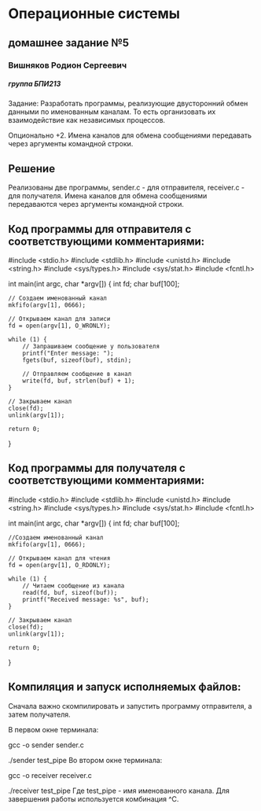 # Операционные системы
## домашнее задание №5

### Вишняков Родион Сергеевич 
##### группа БПИ213

Задание: Разработать программы, реализующие двусторонний обмен данными по именованным каналам. То есть организовать их взаимодействие как независимых процессов.

Опционально +2. Имена каналов для обмена сообщениями передавать через аргументы командной строки.

## Решение

Реализованы две программы, sender.c - для отправителя, receiver.c - для получателя. Имена каналов для обмена сообщениями передаваются через аргументы командной строки.

## Код программы для отправителя с соответствующими комментариями:


#include <stdio.h>
#include <stdlib.h>
#include <unistd.h>
#include <string.h>
#include <sys/types.h>
#include <sys/stat.h>
#include <fcntl.h>

int main(int argc, char *argv[]) {
    int fd;
    char buf[100];

    // Создаем именованный канал 
    mkfifo(argv[1], 0666);

    // Открываем канал для записи
    fd = open(argv[1], O_WRONLY);

    while (1) {
        // Запрашиваем сообщение у пользователя
        printf("Enter message: ");
        fgets(buf, sizeof(buf), stdin);

        // Отправляем сообщение в канал
        write(fd, buf, strlen(buf) + 1);
    }

    // Закрываем канал 
    close(fd);
    unlink(argv[1]);

    return 0;
}

## Код программы для получателя с соответствующими комментариями:

#include <stdio.h>
#include <stdlib.h>
#include <unistd.h>
#include <string.h>
#include <sys/types.h>
#include <sys/stat.h>
#include <fcntl.h>

int main(int argc, char *argv[]) {
    int fd;
    char buf[100];

    //Создаем именованный канал 
    mkfifo(argv[1], 0666);

    // Открываем канал для чтения
    fd = open(argv[1], O_RDONLY);

    while (1) {
        // Читаем сообщение из канала
        read(fd, buf, sizeof(buf));
        printf("Received message: %s", buf);
    }

    // Закрываем канал
    close(fd);
    unlink(argv[1]);

    return 0;
}

## Компиляция и запуск исполняемых файлов:

Сначала важно скомпилировать и запустить программу отправителя, а затем получателя.

В первом окне терминала:

gcc -o sender sender.c

./sender test_pipe
Во втором окне терминала:

gcc -o receiver receiver.c

./receiver test_pipe
Где test_pipe - имя именованного канала. Для завершения работы используется комбинация ^C.

